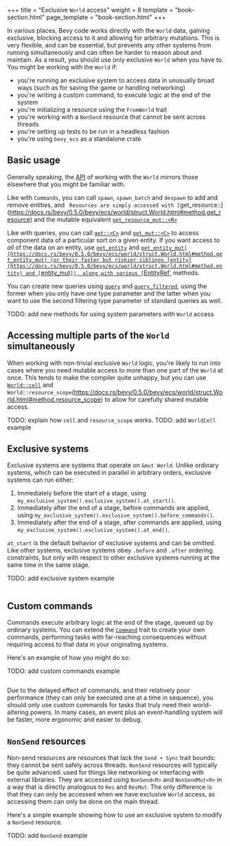 +++
title = "Exclusive `World` access"
weight = 8
template = "book-section.html"
page_template = "book-section.html"
+++

In various places, Bevy code works directly with the `World` data, gaining exclusive, blocking access to it and allowing for arbitrary mutations.
This is very flexible, and can be essential, but prevents any other systems from running simultaneously and can often be harder to reason about and maintain.
As a result, you should use only exclusive `World` when you have to.
You might be working with the `World` if:

- you're running an exclusive system to access data in unusually broad ways (such as for saving the game or handling networking)
- you're writing a custom command, to execute logic at the end of the system
- you're initializing a resource using the `FromWorld` trait
- you're working with a `NonSend` resource that cannot be sent across threads
- you're setting up tests to be run in a headless fashion
- you're using `bevy_ecs` as a standalone crate

## Basic usage

Generally speaking, the [API](https://docs.rs/bevy/0.5.0/bevy/ecs/world/struct.World.html) of working with the `World` mirrors those elsewhere that you might be familiar with.

Like with `Commands`, you can call `spawn`, `spawn_batch` and `despawn` to add and remove entities, and `
Resources are simply accessed with [`get_resource::<R>](https://docs.rs/bevy/0.5.0/bevy/ecs/world/struct.World.html#method.get_resource) and the mutable equivalent [`get_resource_mut::<R>`](https://docs.rs/bevy/0.5.0/bevy/ecs/world/struct.World.html#method.get_resource)

Like with queries, you can call [`get::<C>`](https://docs.rs/bevy/0.5.0/bevy/ecs/world/struct.World.html#method.get) and [`get_mut::<C>`](https://docs.rs/bevy/0.5.0/bevy/ecs/world/struct.World.html#method.get_mut) to access component data of a particular sort on a given entity. 
If you want access to *all* of the data on an entity, use [`get_entity`](https://docs.rs/bevy/0.5.0/bevy/ecs/world/struct.World.html#method.get_entity) and [`get_entity_mut](https://docs.rs/bevy/0.5.0/bevy/ecs/world/struct.World.html#method.get_entity_mut) (or their faster but riskier siblings [entity](https://docs.rs/bevy/0.5.0/bevy/ecs/world/struct.World.html#method.entity) and [`entity_mut`]), along with various [`EntityRef`](https://docs.rs/bevy/0.5.0/bevy/ecs/world/struct.EntityRef.html) methods.

You can create new queries using [`query`](https://docs.rs/bevy/0.5.0/bevy/ecs/world/struct.World.html#method.query) and [`query_filtered`](https://docs.rs/bevy/0.5.0/bevy/ecs/world/struct.World.html#method.query_filtered), using the former when you only have one type parameter and the latter when you want to use the second filtering type parameter of standard queries as well.

TODO: add new methods for using system parameters with `World` access

## Accessing multiple parts of the `World` simultaneously

When working with non-trivial exclusive `World` logic, you're likely to run into cases where you need mutable access to more than one part of the `World` at once.
This tends to make the compiler quite unhappy, but you can use [`World::cell`](https://docs.rs/bevy/0.5.0/bevy/ecs/world/struct.World.html#method.bundles) and `World::resource_scope`(https://docs.rs/bevy/0.5.0/bevy/ecs/world/struct.World.html#method.resource_scope) to allow for carefully shared mutable access.

TODO: explain how `cell` and `resource_scope` works.
TODO: add `WorldCell` example

## Exclusive systems

Exclusive systems are systems that operate on `&mut World`.
Unlike ordinary systems, which can be executed in parallel in arbitrary orders, exclusive systems can run either:

1. Immediately before the start of a stage, using `my_exclusive_system().exclusive_system().at_start()`.
2. Immediately after the end of a stage, before commands are applied, using `my_exclusive_system().exclusive_system().before_commands()`.
3. Immediately after the end of a stage, after commands are applied, using `my_exclusive_system().exclusive_system().at_end()`.

`at_start` is the default behavior of exclusive systems and can be omitted.
Like other systems, exclusive systems obey `.before` and `.after` ordering constraints, but only with respect to other exclusive systems running at the same time in the same stage.

TODO: add exclusive system example
```rust

```

## Custom commands

Commands execute arbitrary logic at the end of the stage, queued up by ordinary systems.
You can extend the [`Command`](https://docs.rs/bevy/0.5.0/bevy/ecs/system/trait.Command.html) trait to create your own commands, performing tasks with far-reaching consequences without requiring access to that data in your originating systems.

Here's an example of how you might do so:

TODO: add custom commands example
```rust

```

Due to the delayed effect of commands, and their relatively poor performance (they can only be executed one at a time in sequence), you should only use custom commands for tasks that truly need their world-altering powers.
In many cases, an event plus an event-handling system will be faster, more ergonomic and easier to debug.

## `NonSend` resources

Non-send resources are resources that lack the `Send + Sync` trait bounds: they cannot be sent safely across threads.
`NonSend` resources will typically be quite advanced: used for things like networking or interfacing with external libraries.
They are accessed using `NonSend<R>` and `NonSendMut<R>` in a way that is directly analogous to `Res` and `ResMut`.
The only difference is that they can only be accessed when we have exclusive `World` access, as accessing them can only be done on the main thread.

Here's a simple example showing how to use an exclusive system to modify a `NonSend` resource.

TODO: add `NonSend` example
```rust

```
